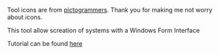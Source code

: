 Tool icons are from [pictogrammers](https://pictogrammers.com/). Thank you for making me not worry about icons.

This tool allow screation of systems with a Windows Form Interface

Tutorial can be found [here](./HowToUse.md)
